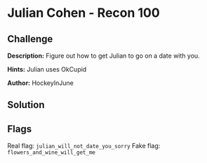 Julian Cohen - Recon 100
========================
## Challenge
**Description:** Figure out how to get Julian to go on a date with you.

**Hints:** Julian uses OkCupid

**Author:** HockeyInJune

## Solution


## Flags
Real flag: `julian_will_not_date_you_sorry`
Fake flag: `flowers_and_wine_will_get_me`
